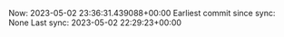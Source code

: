 Now: 2023-05-02 23:36:31.439088+00:00 Earliest commit since sync: None Last sync: 2023-05-02 22:29:23+00:00
